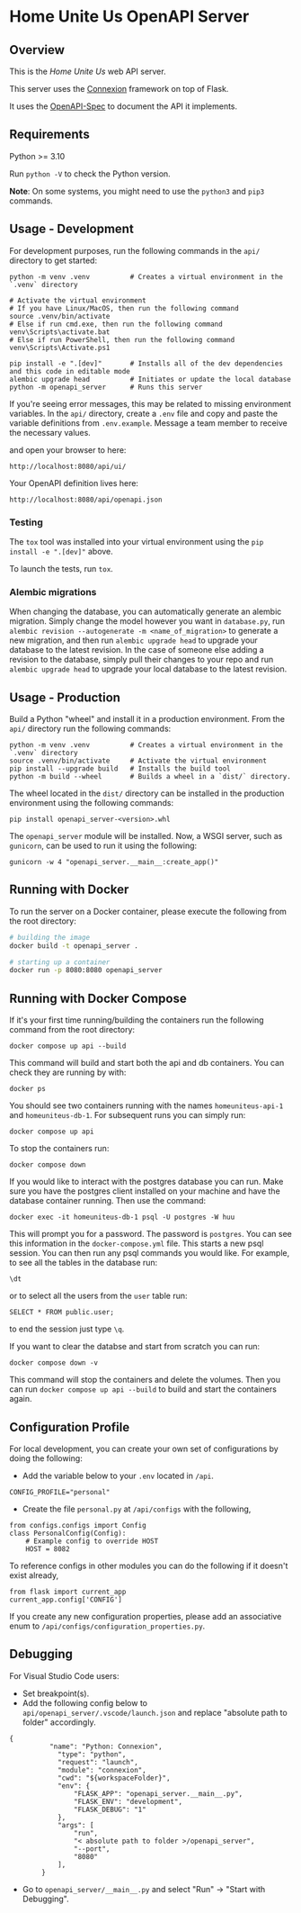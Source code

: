 # Home Unite Us OpenAPI Server

## Overview

This is the *Home Unite Us* web API server.

This server uses the [Connexion](https://github.com/zalando/connexion) framework on top of Flask.

It uses the [OpenAPI-Spec](https://openapis.org) to document the API it implements.

## Requirements

Python >= 3.10

Run `python -V` to check the Python version.

**Note**: On some systems, you might need to use the `python3` and `pip3` commands.

## Usage - Development

For development purposes, run the following commands in the `api/` directory to get started:

```shell
python -m venv .venv          # Creates a virtual environment in the `.venv` directory

# Activate the virtual environment
# If you have Linux/MacOS, then run the following command
source .venv/bin/activate
# Else if run cmd.exe, then run the following command
venv\Scripts\activate.bat
# Else if run PowerShell, then run the following command
venv\Scripts\Activate.ps1

pip install -e ".[dev]"       # Installs all of the dev dependencies and this code in editable mode
alembic upgrade head          # Initiates or update the local database
python -m openapi_server      # Runs this server
```

If you're seeing error messages, this may be related to missing environment variables. In the `api/` directory, create a `.env` file and copy and paste the variable definitions from `.env.example`. Message a team member to receive the necessary values.

and open your browser to here:

```
http://localhost:8080/api/ui/
```

Your OpenAPI definition lives here:

```
http://localhost:8080/api/openapi.json
```

### Testing

The `tox` tool was installed into your virtual environment using the `pip install -e ".[dev]"` above.

To launch the tests, run `tox`.

### Alembic migrations

When changing the database, you can automatically generate an alembic migration. Simply change the model however you want in `database.py`, run `alembic revision --autogenerate -m <name_of_migration>` to generate a new migration, and then run `alembic upgrade head` to upgrade your database to the latest revision.
In the case of someone else adding a revision to the database, simply pull their changes to your repo and run `alembic upgrade head` to upgrade your local database to the latest revision.

## Usage - Production

Build a Python "wheel" and install it in a production environment. From the `api/` directory run the following commands:

```shell
python -m venv .venv          # Creates a virtual environment in the `.venv` directory
source .venv/bin/activate     # Activate the virtual environment
pip install --upgrade build   # Installs the build tool
python -m build --wheel       # Builds a wheel in a `dist/` directory.
```

The wheel located in the `dist/` directory can be installed in the production environment using the following commands:

```shell
pip install openapi_server-<version>.whl
```

The `openapi_server` module will be installed. Now, a WSGI server, such as `gunicorn`, can be used to run it using the following:

```shell
gunicorn -w 4 "openapi_server.__main__:create_app()"
```

## Running with Docker

To run the server on a Docker container, please execute the following from the root directory:

```bash
# building the image
docker build -t openapi_server .

# starting up a container
docker run -p 8080:8080 openapi_server
```

## Running with Docker Compose

If it's your first time running/building the containers run the following command from the root directory:

```
docker compose up api --build
```

This command will build and start both the api and db containers. You can check they are running by with:

```
docker ps
```

You should see two containers running with the names `homeuniteus-api-1` and `homeuniteus-db-1`. For subsequent runs you can simply run:

```
docker compose up api
```

To stop the containers run:

```
docker compose down
```

If you would like to interact with the postgres database you can run. Make sure you have the postgres client installed on your machine and have the database container running. Then use the command:

```
docker exec -it homeuniteus-db-1 psql -U postgres -W huu
```

This will prompt you for a password. The password is `postgres`. You can see this information in the `docker-compose.yml` file. This starts a new psql session. You can then run any psql commands you would like. For example, to see all the tables in the database run:

```
\dt
```

or to select all the users from the `user` table run:

```
SELECT * FROM public.user;
```

to end the session just type `\q`.

If you want to clear the databse and start from scratch you can run:

```
docker compose down -v
```

This command will stop the containers and delete the volumes. Then you can run `docker compose up api --build` to build and start the containers again.


## Configuration Profile
For local development, you can create your own set of configurations by doing the following:
- Add the variable below to your `.env` located in `/api`.
```
CONFIG_PROFILE="personal"
```
- Create the file `personal.py` at `/api/configs` with the following,
```
from configs.configs import Config
class PersonalConfig(Config):
    # Example config to override HOST
    HOST = 8082
```
To reference configs in other modules you can do the following if it doesn't exist already,
```
from flask import current_app
current_app.config['CONFIG']
```
If you create any new configuration properties, please add an associative enum to `/api/configs/configuration_properties.py`.

## Debugging

For Visual Studio Code users:
- Set breakpoint(s).
- Add the following config below to `api/openapi_server/.vscode/launch.json` and replace "absolute path to folder" accordingly.

```
{
          "name": "Python: Connexion",
            "type": "python",
            "request": "launch",
            "module": "connexion",
            "cwd": "${workspaceFolder}",
            "env": {
                "FLASK_APP": "openapi_server.__main__.py",
                "FLASK_ENV": "development",
                "FLASK_DEBUG": "1"
            },
            "args": [
                "run",
                "< absolute path to folder >/openapi_server",
                "--port",
                "8080"
            ],
        }
```
- Go to `openapi_server/__main__.py` and select "Run" -> "Start with Debugging".
